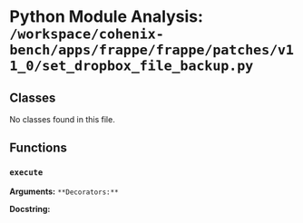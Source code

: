 # Python Module Analysis: `/workspace/cohenix-bench/apps/frappe/frappe/patches/v11_0/set_dropbox_file_backup.py`

## Classes

No classes found in this file.


## Functions

### `execute`
**Arguments:** ``
**Decorators:** ``

**Docstring:**
```

```

